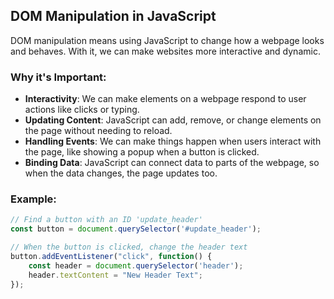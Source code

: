 ## DOM Manipulation in JavaScript

DOM manipulation means using JavaScript to change how a webpage looks and behaves. With it, we can make websites more interactive and dynamic.

### Why it's Important:

- **Interactivity**: We can make elements on a webpage respond to user actions like clicks or typing.
- **Updating Content**: JavaScript can add, remove, or change elements on the page without needing to reload.
- **Handling Events**: We can make things happen when users interact with the page, like showing a popup when a button is clicked.
- **Binding Data**: JavaScript can connect data to parts of the webpage, so when the data changes, the page updates too.

### Example:

```javascript
// Find a button with an ID 'update_header'
const button = document.querySelector('#update_header');

// When the button is clicked, change the header text
button.addEventListener("click", function() {
    const header = document.querySelector('header');
    header.textContent = "New Header Text";
});
